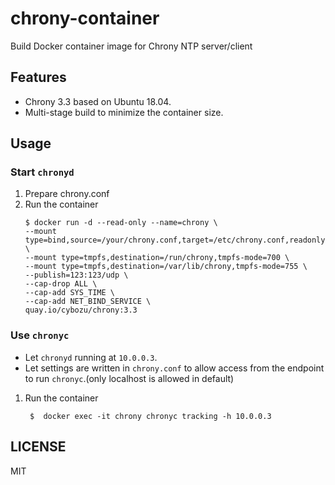 # chrony-container
Build Docker container image for Chrony NTP server/client

## Features
- Chrony 3.3 based on Ubuntu 18.04.
- Multi-stage build to minimize the container size.

## Usage

### Start `chronyd`

1. Prepare chrony.conf
1. Run the container
    ```console
    $ docker run -d --read-only --name=chrony \
    --mount type=bind,source=/your/chrony.conf,target=/etc/chrony.conf,readonly \
    --mount type=tmpfs,destination=/run/chrony,tmpfs-mode=700 \
    --mount type=tmpfs,destination=/var/lib/chrony,tmpfs-mode=755 \
    --publish=123:123/udp \
    --cap-drop ALL \
    --cap-add SYS_TIME \
    --cap-add NET_BIND_SERVICE \
    quay.io/cybozu/chrony:3.3
    ```

### Use `chronyc`

- Let `chronyd` running at `10.0.0.3`.
- Let settings are written in `chrony.conf` to allow access from the endpoint to run `chronyc`.(only localhost is allowed in default)

1. Run the container
    ```console
     $  docker exec -it chrony chronyc tracking -h 10.0.0.3
    ```

## LICENSE

MIT
